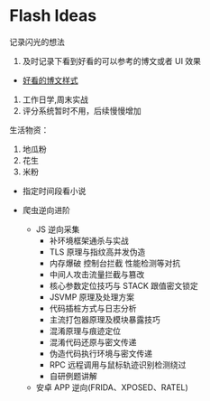 # Flash Ideas

记录闪光的想法

1. 及时记录下看到好看的可以参考的博文或者 UI 效果

- [好看的博文样式](https://cascade.moe/posts/vless-proxy-setup/)

1. 工作日学,周末实战
2. 评分系统暂时不用，后续慢慢增加

生活物资：

1. 地瓜粉
2. 花生
3. 米粉

- 指定时间段看小说

- 爬虫逆向进阶
  - JS 逆向采集
    - 补环境框架通杀与实战
    - TLS 原理与指纹高并发伪造
    - 内存爆破 控制台拦截 性能检测等对抗
    - 中间人攻击流量拦截与篡改
    - 核心参数定位技巧与 STACK 跟值密文锁定
    - JSVMP 原理及处理方案
    - 代码插桩方式与日志分析
    - 主流打包器原理及模块暴露技巧
    - 混淆原理与痕迹定位
    - 混淆代码还原与密文传递
    - 伪造代码执行环境与密文传递
    - RPC 远程调用与鼠标轨迹识别检测绕过
    - 自研例题讲解
  - 安卓 APP 逆向(FRIDA、XPOSED、RATEL)

